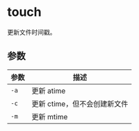 # touch

更新文件时间戳。

## 参数

| 参数 | 描述                         |
| ---- | ---------------------------- |
| `-a` | 更新 atime                   |
| `-c` | 更新 ctime，但不会创建新文件 |
| `-m` | 更新 mtime                   |